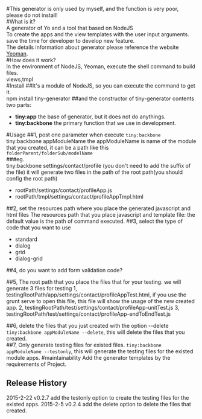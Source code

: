 #This generator is only used by myself, and the function is very poor, please do not install!   
#What is it?    
A generator of Yo and a tool that based on NodeJS      
To create the apps and the view templates with the user input arguments. save the time for developer to develop new feature.        
The details information about generator please reference the website [Yeoman](http://yeoman.io).        
#How does it work?    
In the environment of NodeJS, Yeoman, execute the shell command to build files.     
views,tmpl  
#Install
##It's a module of NodeJS, so you can execute the command to get it.  
    npm install tiny-generator
##and the constructor of tiny-generator contents two parts:
*   **tiny:app** the base of generator, but it does not do anythings.
*   **tiny:backbone** the primary function that we use in development.  

#Usage
##1, post one parameter when execute `tiny:backbone`
    tiny:backbone appModuleName
the appModuleName is name of the module that you created, it can be a path like this `folderParent/folderSub/modelName`   
###eg.      
    tiny:backbone settings/contact/profile (you don't need to add the suffix of the file)
it will generate two files in the path of the root path(you should config the root path)

*   rootPath/settings/contact/profileApp.js
*   rootPath/tmpl/settings/contact/profileAppTmpl.html  

##2, set the resources path where you place the generated javascript and html files
The resources path that you place javascript and template file: the default value is the path of command executed.
##3, select the type of code that you want to use   
*   standard
*   dialog
*   grid
*   dialog-grid

##4, do you want to add form validation code?

##5, The root path that you place the files that for your testing.
we will generate 3 files for testing
1, testingRootPath/app/settings/contact/profileAppTest.html, if you use the grunt serve to open this file, this file will show the usage of the new created app.
2, testingRootPath/test/settings/contact/profileApp-unitTest.js
3, testingRootPath/test/settings/contact/profileApp-endToEndTest.js 

##6, delete the files that you just created with the option --delete
`tiny:backbone appModuleName --delete`, this will delete the files that you created.  
##7, Only generate testing files for existed files.
`tiny:backbone appModuleName --testonly`, this will generate the testing files for the existed module apps.
#maintainability
Add the generator templates by the requirements of Project.


## Release History

2015-2-22       v0.2.7     add the testonly option to create the testing files for the existed apps.
2015-2-5       v0.2.4      add the delete option to delete the files that created.

    
    
    
    
